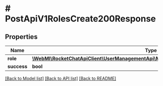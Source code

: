 # # PostApiV1RolesCreate200Response

## Properties

Name | Type | Description | Notes
------------ | ------------- | ------------- | -------------
**role** | [**\WebMI\RocketChatApiClient\UserManagementApi\Model\PostApiV1RolesCreate200ResponseRole**](PostApiV1RolesCreate200ResponseRole.md) |  | [optional]
**success** | **bool** |  | [optional]

[[Back to Model list]](../../README.md#models) [[Back to API list]](../../README.md#endpoints) [[Back to README]](../../README.md)
